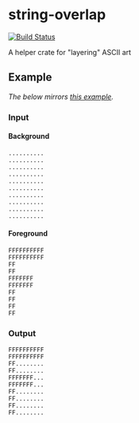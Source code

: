 # string-overlap

[![Build Status](https://travis-ci.com/spenserblack/string-overlap-rs.svg?branch=master)](https://travis-ci.com/spenserblack/string-overlap-rs)

A helper crate for "layering" ASCII art

## Example

*The below mirrors [this example](https://github.com/spenserblack/string-overlap-rs/blob/master/examples/overlap.rs).*

### Input

#### Background

```text
..........
..........
..........
..........
..........
..........
..........
..........
..........
..........
```

#### Foreground

```text
FFFFFFFFFF
FFFFFFFFFF
FF
FF
FFFFFFF
FFFFFFF
FF
FF
FF
FF
```

### Output

```text
FFFFFFFFFF
FFFFFFFFFF
FF........
FF........
FFFFFFF...
FFFFFFF...
FF........
FF........
FF........
FF........
```
